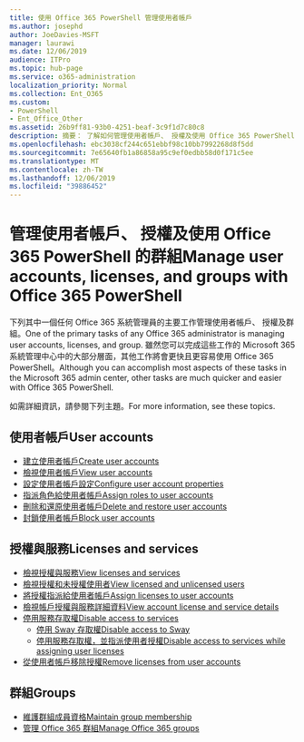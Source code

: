 ```yaml
---
title: 使用 Office 365 PowerShell 管理使用者帳戶
ms.author: josephd
author: JoeDavies-MSFT
manager: laurawi
ms.date: 12/06/2019
audience: ITPro
ms.topic: hub-page
ms.service: o365-administration
localization_priority: Normal
ms.collection: Ent_O365
ms.custom:
- PowerShell
- Ent_Office_Other
ms.assetid: 26b9ff81-93b0-4251-beaf-3c9f1d7c80c8
description: 摘要： 了解如何管理使用者帳戶、 授權及使用 Office 365 PowerShell 的群組。
ms.openlocfilehash: ebc3038cf244c651ebbf98c10bb7992268d8f5dd
ms.sourcegitcommit: 7e65640fb1a86858a95c9ef0edbb58d0f171c5ee
ms.translationtype: MT
ms.contentlocale: zh-TW
ms.lasthandoff: 12/06/2019
ms.locfileid: "39886452"
---
```

# <a name="manage-user-accounts-licenses-and-groups-with-office-365-powershell"></a><span data-ttu-id="9e01e-103">管理使用者帳戶、 授權及使用 Office 365 PowerShell 的群組</span><span class="sxs-lookup"><span data-stu-id="9e01e-103">Manage user accounts, licenses, and groups with Office 365 PowerShell</span></span>

<span data-ttu-id="9e01e-104">下列其中一個任何 Office 365 系統管理員的主要工作管理使用者帳戶、 授權及群組。</span><span class="sxs-lookup"><span data-stu-id="9e01e-104">One of the primary tasks of any Office 365 administrator is managing user accounts, licenses, and group.</span></span> <span data-ttu-id="9e01e-105">雖然您可以完成這些工作的 Microsoft 365 系統管理中心中的大部分層面，其他工作將會更快且更容易使用 Office 365 PowerShell。</span><span class="sxs-lookup"><span data-stu-id="9e01e-105">Although you can accomplish most aspects of these tasks in the Microsoft 365 admin center, other tasks are much quicker and easier with Office 365 PowerShell.</span></span> 

<span data-ttu-id="9e01e-106">如需詳細資訊，請參閱下列主題。</span><span class="sxs-lookup"><span data-stu-id="9e01e-106">For more information, see these topics.</span></span>

## <a name="user-accounts"></a><span data-ttu-id="9e01e-107">使用者帳戶</span><span class="sxs-lookup"><span data-stu-id="9e01e-107">User accounts</span></span>

- [<span data-ttu-id="9e01e-108">建立使用者帳戶</span><span class="sxs-lookup"><span data-stu-id="9e01e-108">Create user accounts</span></span>](create-user-accounts-with-office-365-powershell.md)
- [<span data-ttu-id="9e01e-109">檢視使用者帳戶</span><span class="sxs-lookup"><span data-stu-id="9e01e-109">View user accounts</span></span>](view-user-accounts-with-office-365-powershell.md)
- [<span data-ttu-id="9e01e-110">設定使用者帳戶設定</span><span class="sxs-lookup"><span data-stu-id="9e01e-110">Configure user account properties</span></span>](configure-user-account-properties-with-office-365-powershell.md)
- [<span data-ttu-id="9e01e-111">指派角色給使用者帳戶</span><span class="sxs-lookup"><span data-stu-id="9e01e-111">Assign roles to user accounts</span></span>](assign-roles-to-user-accounts-with-office-365-powershell.md)
- [<span data-ttu-id="9e01e-112">刪除和還原使用者帳戶</span><span class="sxs-lookup"><span data-stu-id="9e01e-112">Delete and restore user accounts</span></span>](delete-and-restore-user-accounts-with-office-365-powershell.md)
- [<span data-ttu-id="9e01e-113">封鎖使用者帳戶</span><span class="sxs-lookup"><span data-stu-id="9e01e-113">Block user accounts</span></span>](block-user-accounts-with-office-365-powershell.md)

## <a name="licenses-and-services"></a><span data-ttu-id="9e01e-114">授權與服務</span><span class="sxs-lookup"><span data-stu-id="9e01e-114">Licenses and services</span></span>
- [<span data-ttu-id="9e01e-115">檢視授權與服務</span><span class="sxs-lookup"><span data-stu-id="9e01e-115">View licenses and services</span></span>](view-licenses-and-services-with-office-365-powershell.md)
- [<span data-ttu-id="9e01e-116">檢視授權和未授權使用者</span><span class="sxs-lookup"><span data-stu-id="9e01e-116">View licensed and unlicensed users</span></span>](view-licensed-and-unlicensed-users-with-office-365-powershell.md)
- [<span data-ttu-id="9e01e-117">將授權指派給使用者帳戶</span><span class="sxs-lookup"><span data-stu-id="9e01e-117">Assign licenses to user accounts</span></span>](assign-licenses-to-user-accounts-with-office-365-powershell.md)
- [<span data-ttu-id="9e01e-118">檢視帳戶授權與服務詳細資料</span><span class="sxs-lookup"><span data-stu-id="9e01e-118">View account license and service details</span></span>](view-account-license-and-service-details-with-office-365-powershell.md)
- [<span data-ttu-id="9e01e-119">停用服務存取權</span><span class="sxs-lookup"><span data-stu-id="9e01e-119">Disable access to services</span></span>](disable-access-to-services-with-office-365-powershell.md)
  - [<span data-ttu-id="9e01e-120">停用 Sway 存取權</span><span class="sxs-lookup"><span data-stu-id="9e01e-120">Disable access to Sway</span></span>](disable-access-to-sway-with-office-365-powershell.md)
  - [<span data-ttu-id="9e01e-121">停用服務存取權，並指派使用者授權</span><span class="sxs-lookup"><span data-stu-id="9e01e-121">Disable access to services while assigning user licenses</span></span>](disable-access-to-services-while-assigning-user-licenses.md)
- [<span data-ttu-id="9e01e-122">從使用者帳戶移除授權</span><span class="sxs-lookup"><span data-stu-id="9e01e-122">Remove licenses from user accounts</span></span>](remove-licenses-from-user-accounts-with-office-365-powershell.md)

## <a name="groups"></a><span data-ttu-id="9e01e-123">群組</span><span class="sxs-lookup"><span data-stu-id="9e01e-123">Groups</span></span>
- [<span data-ttu-id="9e01e-124">維護群組成員資格</span><span class="sxs-lookup"><span data-stu-id="9e01e-124">Maintain group membership</span></span>](maintain-group-membership-with-office-365-powershell.md)
- [<span data-ttu-id="9e01e-125">管理 Office 365 群組</span><span class="sxs-lookup"><span data-stu-id="9e01e-125">Manage Office 365 groups</span></span>](manage-office-365-groups-with-powershell.md)

